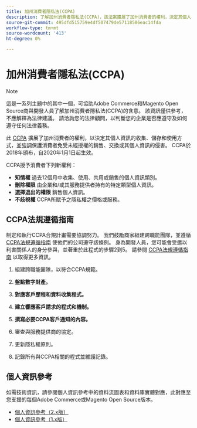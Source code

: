 ```yaml
---
title: 加州消費者隱私法(CCPA)
description: 了解加州消費者隱私法(CCPA)，該法案擴展了加州消費者的權利，決定其個人資訊的收集、儲存和使用方式。
source-git-commit: 495dfd515759e4df507479de57118586eac14fda
workflow-type: tm+mt
source-wordcount: '413'
ht-degree: 0%

---
```



# 加州消費者隱私法(CCPA)

>[!NOTE]
>
>這是一系列主題中的其中一個，可協助Adobe Commerce和Magento Open Source商與開發人員了解加州消費者隱私法(CCPA)的含意。 該資訊僅供參考，不應解釋為法律建議。 請洽詢您的法律顧問，以判斷您的企業是否應遵守及如何遵守任何法律義務。

此 [CCPA](https://oag.ca.gov/privacy/ccpa) 擴展了加州消費者的權利，以決定其個人資訊的收集、儲存和使用方式，並強調保護消費者免受未經授權的銷售、交換或其個人資訊的侵害。 CCPA於2018年頒布，自2020年1月1日起生效。

CCPA授予消費者下列新權利：

- **知情權** 過去12個月中收集、使用、共用或銷售的個人資訊類別。
- **刪除權限** 由企業和/或其服務提供者持有的特定類型個人資訊。
- **選擇退出的權限** 銷售個人資訊。
- **不歧視權** CCPA所賦予之隱私權之價格或服務。

## CCPA法規遵循指南

制定和執行CCPA合規計畫需要協調努力。 我們鼓勵商家組建跨職能團隊，並遵循 [CCPA法規遵循指南](https://experienceleague.adobe.com/docs/commerce-admin/start/compliance/privacy/compliance-ccpa.html) 使他們的公司遵守該條例。 身為開發人員，您可能會受邀以利害關係人的身分參與，並著重於此程式的步驟2到5。 請參閱 [CCPA法規遵循指南](https://experienceleague.adobe.com/docs/commerce-admin/start/compliance/privacy/compliance-ccpa.html) 以取得更多資訊。

1. 組建跨職能團隊，以符合CCPA規範。

1. **盤點數字財產。**

1. **對應客戶歷程和資料收集程式。**

1. **建立響應客戶請求的程式和機制。**

1. **撰寫必要CCPA客戶通知的內容。**

1. 審查與服務提供商的協定。

1. 更新隱私權原則。

1. 記錄所有與CCPA相關的程式並維護記錄。

## 個人資訊參考

如需技術資訊，請參閱個人資訊參考中的資料流圖表和資料庫實體對應，此對應至您支援的每個Adobe Commerce或Magento Open Source版本。

- [個人資訊參考（2.x版）](data-m2.md)
- [個人資訊參考（1.x版）](data-m1.md)
